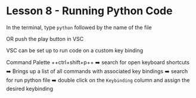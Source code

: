 # Lesson 8 - Running Python Code 

In the terminal, type `python` followed by the name of the file

OR push the play button in VSC

VSC can be set up to run code on a custom key binding

Command Palette  ++ctrl+shift+p++ :arrow_right: search for open keyboard shortcuts :arrow_right: Brings up a list of all commands with associated key bindings :arrow_right: search for run python file :arrow_right: double click on the `Keybinding` column and assign the desired keybinding